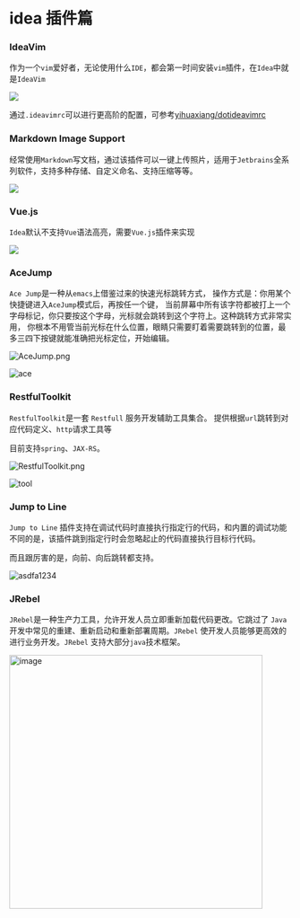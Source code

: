 # idea 插件篇

### IdeaVim

作为一个`vim`爱好者，无论使用什么`IDE`，都会第一时间安装`vim`插件，在`Idea`中就是`IdeaVim`

![](https://fudongdong-statics.oss-cn-beijing.aliyuncs.com/images/20220423/09f93ac8b7284d01872c7c948b3ec7dc.png?x-oss-process=style/z.wiki)

通过`.ideavimrc`可以进行更高阶的配置，可参考[yihuaxiang/dotideavimrc](https://github.com/yihuaxiang/dotideavimrc)

### Markdown Image Support

经常使用`Markdown`写文档，通过该插件可以一键上传照片，适用于`Jetbrains`全系列软件，支持多种存储、自定义命名、支持压缩等等。

![](https://fudongdong-statics.oss-cn-beijing.aliyuncs.com/images/20220423/5df7f22010404e77b9f0782cece30cc5.png?x-oss-process=style/z.wiki)


### Vue.js

`Idea`默认不支持`Vue`语法高亮，需要`Vue.js`插件来实现

![](https://fudongdong-statics.oss-cn-beijing.aliyuncs.com/images/20220423/4bf9f00bc7d74553877aebfd698ccfb3.png?x-oss-process=style/z.wiki)

###  AceJump

`Ace Jump`是一种从`emacs`上借鉴过来的快速光标跳转方式，
操作方式是：你用某个快捷键进入`AceJump`模式后，再按任一个键，
当前屏幕中所有该字符都被打上一个字母标记，你只要按这个字母，光标就会跳转到这个字符上。这种跳转方式非常实用，
你根本不用管当前光标在什么位置，眼睛只需要盯着需要跳转到的位置，最多三四下按键就能准确把光标定位，开始编辑。

![AceJump.png](https://fudongdong-statics.oss-cn-beijing.aliyuncs.com/images/20220423/68a874934a054075a5a681788a282c62.png?x-oss-process=style/z.wiki)


![ace](https://user-images.githubusercontent.com/7598734/164874481-b8ccc3ba-aa3b-4b44-8f44-944f3097aa76.gif)

### RestfulToolkit

`RestfulToolkit`是一套 `Restfull` 服务开发辅助工具集合。
提供根据`url`跳转到对应代码定义、`http`请求工具等

目前支持`spring`、`JAX-RS`。

![RestfulToolkit.png](https://fudongdong-statics.oss-cn-beijing.aliyuncs.com/images/20220423/d3414f87d3e94a0485905ab80842ea97.png?x-oss-process=style/z.wiki)


![tool](https://user-images.githubusercontent.com/7598734/164874423-e2fb9ddd-118d-420d-a155-266a8de1fb34.gif)

### Jump to Line

`Jump to Line` 插件支持在调试代码时直接执行指定行的代码，和内置的调试功能不同的是，该插件跳到指定行时会忽略起止的代码直接执行目标行代码。

而且跟厉害的是，向前、向后跳转都支持。

![asdfa1234](https://user-images.githubusercontent.com/7598734/164883428-8dd6bb77-b29e-4749-8a1a-232f04c04426.gif)


### JRebel

`JRebel`是一种生产力工具，允许开发人员立即重新加载代码更改。它跳过了 `Java` 开发中常见的重建、重新启动和重新部署周期。`JRebel` 使开发人员能够更高效的进行业务开发。`JRebel` 支持大部分`java`技术框架。

<img width="452" alt="image" src="https://user-images.githubusercontent.com/7598734/164883519-4400644b-5c88-4113-bf88-5a735dfbd010.png">






